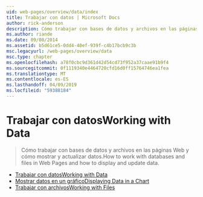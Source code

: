 ```yaml
---
uid: web-pages/overview/data/index
title: Trabajar con datos | Microsoft Docs
author: rick-anderson
description: Cómo trabajar con bases de datos y archivos en las páginas Web y cómo mostrar y actualizar datos.
ms.author: riande
ms.date: 09/08/2014
ms.assetid: b5d61ce5-0dd4-40ef-939f-c4b17bcb9c3b
msc.legacyurl: /web-pages/overview/data
msc.type: chapter
ms.openlocfilehash: a78f0cbc9d361d42d54cd73f952a37caae91b9f4
ms.sourcegitcommit: 0f1119340e4464720cfd16d0ff15764746ea1fea
ms.translationtype: MT
ms.contentlocale: es-ES
ms.lasthandoff: 04/09/2019
ms.locfileid: "59388184"
---
```

# <a name="working-with-data"></a><span data-ttu-id="7140a-103">Trabajar con datos</span><span class="sxs-lookup"><span data-stu-id="7140a-103">Working with Data</span></span>

> <span data-ttu-id="7140a-104">Cómo trabajar con bases de datos y archivos en las páginas Web y cómo mostrar y actualizar datos.</span><span class="sxs-lookup"><span data-stu-id="7140a-104">How to work with databases and files in Web Pages and how to display and update data.</span></span>


- [<span data-ttu-id="7140a-105">Trabajar con datos</span><span class="sxs-lookup"><span data-stu-id="7140a-105">Working with Data</span></span>](5-working-with-data.md)
- [<span data-ttu-id="7140a-106">Mostrar datos en un gráfico</span><span class="sxs-lookup"><span data-stu-id="7140a-106">Displaying Data in a Chart</span></span>](7-displaying-data-in-a-chart.md)
- [<span data-ttu-id="7140a-107">Trabajar con archivos</span><span class="sxs-lookup"><span data-stu-id="7140a-107">Working with Files</span></span>](working-with-files.md)
